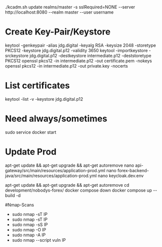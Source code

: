 ./kcadm.sh update realms/master -s sslRequired=NONE --server http://localhost:8080 --realm master --user username

# Create Key-Pair/Keystore
keytool -genkeypair -alias jdg.digital -keyalg RSA -keysize 2048 -storetype PKCS12 -keystore jdg.digital.p12 -validity 3650
keytool -importkeystore -srckeystore jdg.digital.p12 -destkeystore intermediate.p12 -deststoretype PKCS12
openssl pkcs12 -in intermediate.p12 -out certificate.pem -nokeys
openssl pkcs12 -in intermediate.p12 -out private.key -nocerts

# List certificates
keytool -list -v -keystore jdg.digital.p12

# Need always/sometimes
sudo service docker start

# Update Prod
apt-get update && apt-get upgrade && apt-get autoremove
nano api-gateway/src/main/resources/application-prod.yml
nano forex-backend-java/src/main/resources/application-prod.yml
nano keycloak.dev.env

apt-get update && apt-get upgrade && apt-get autoremove
cd development/nobodys-forex/
docker compose down
docker compose up --build -d

#Nmap-Scans
* sudo nmap -sT IP
* sudo nmap -sT IP
* sudo nmap -sS IP
* sudo nmap -O IP
* sudo nmap -A IP
* sudo nmap --script vuln IP